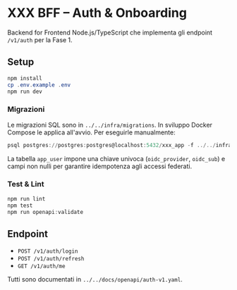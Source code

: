 # XXX BFF – Auth & Onboarding

Backend for Frontend Node.js/TypeScript che implementa gli endpoint `/v1/auth` per la Fase 1.

## Setup

```powershell
npm install
cp .env.example .env
npm run dev
```

### Migrazioni

Le migrazioni SQL sono in `../../infra/migrations`. In sviluppo Docker Compose le applica all'avvio. Per eseguirle manualmente:

```powershell
psql postgres://postgres:postgres@localhost:5432/xxx_app -f ../../infra/migrations/0001_create_app_user.sql
```

La tabella `app_user` impone una chiave univoca (`oidc_provider`, `oidc_sub`) e campi non nulli per garantire idempotenza agli accessi federati.

### Test & Lint

```powershell
npm run lint
npm test
npm run openapi:validate
```

## Endpoint
- `POST /v1/auth/login`
- `POST /v1/auth/refresh`
- `GET /v1/auth/me`

Tutti sono documentati in `../../docs/openapi/auth-v1.yaml`.

